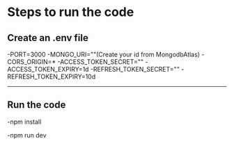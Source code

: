 # Steps to run the code

## Create an .env file

-PORT=3000
-MONGO_URI=""(Create your id from MongodbAtlas)
-CORS_ORIGIN=*
-ACCESS_TOKEN_SECRET=""
-ACCESS_TOKEN_EXPIRY=1d
-REFRESH_TOKEN_SECRET=""
-REFRESH_TOKEN_EXPIRY=10d

-----

## Run the code

-npm install

-npm run dev
